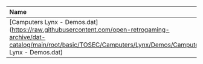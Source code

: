 |Name|Size|
|:---|---:|
|[Camputers Lynx - Demos.dat](https://raw.githubusercontent.com/open-retrogaming-archive/dat-catalog/main/root/basic/TOSEC/Camputers/Lynx/Demos/Camputers Lynx - Demos.dat)|8962|
